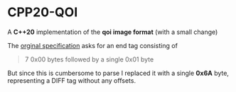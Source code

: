 # CPP20-QOI
A **C++20** implementation of the **qoi image format** (with a small change)

The  [orginal specification](https://qoiformat.org/qoi-specification.pdf) asks for an end tag consisting of

> 7 0x00 bytes followed by a single 0x01 byte

But since this is cumbersome to parse I replaced it with a single **0x6A** byte, representing a DIFF tag without any offsets.
